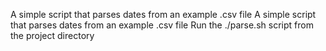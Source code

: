 A simple script that parses dates from an example .csv file
A simple script that parses dates from an example .csv file
Run the ./parse.sh script from the project directory
